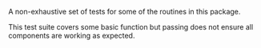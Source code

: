 A non-exhaustive set of tests for some of the routines in this package.

This test suite covers some basic function but passing does not ensure all components are working as expected.   